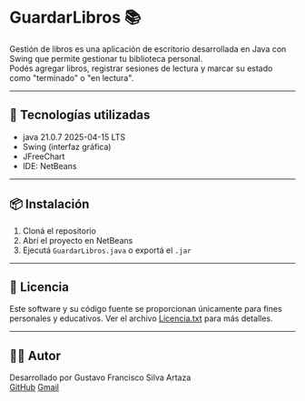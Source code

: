 
# GuardarLibros 📚

Gestión de libros es una aplicación de escritorio desarrollada en Java con Swing que permite gestionar tu biblioteca personal.  
Podés agregar libros, registrar sesiones de lectura y marcar su estado como "terminado" o "en lectura".

---

## 🧰 Tecnologías utilizadas

- java 21.0.7 2025-04-15 LTS
- Swing (interfaz gráfica)
- JFreeChart
- IDE: NetBeans

---

## 📦 Instalación

1. Cloná el repositorio
2. Abrí el proyecto en NetBeans
3. Ejecutá `GuardarLibros.java` o exportá el `.jar`

---

## 📝 Licencia

Este software y su código fuente se proporcionan únicamente para fines personales y educativos.
Ver el archivo [Licencia.txt](Licencia.txt) para más detalles.

---

## 👨‍💻 Autor

Desarrollado por Gustavo Francisco Silva Artaza  
[GitHub](https://github.com/gustavo4456)
[Gmail](mailto:gustavofranciscosilvaartaza@gmail.com)
